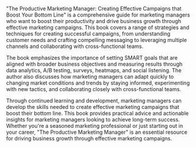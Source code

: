 "The Productive Marketing Manager: Creating Effective Campaigns that Boost Your Bottom Line" is a comprehensive guide for marketing managers who want to boost their productivity and drive business growth through effective marketing campaigns. This book covers a range of strategies and techniques for creating successful campaigns, from understanding customer needs and crafting compelling messaging to leveraging multiple channels and collaborating with cross-functional teams.

The book emphasizes the importance of setting SMART goals that are aligned with broader business objectives and measuring results through data analytics, A/B testing, surveys, heatmaps, and social listening. The author also discusses how marketing managers can adapt quickly to changing market conditions and trends by staying informed, experimenting with new tactics, and collaborating closely with cross-functional teams.

Through continued learning and development, marketing managers can develop the skills needed to create effective marketing campaigns that boost their bottom line. This book provides practical advice and actionable insights for marketing managers looking to achieve long-term success. Whether you're a seasoned marketing professional or just starting out in your career, "The Productive Marketing Manager" is an essential resource for driving business growth through effective marketing campaigns.
